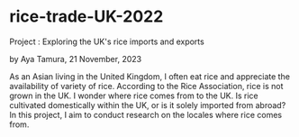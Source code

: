 # rice-trade-UK-2022

Project : Exploring the UK's rice imports and exports

by Aya Tamura, 21 November, 2023

As an Asian living in the United Kingdom, I often eat rice and appreciate the availability of variety of rice. According to the Rice Association, rice is not grown in the UK. I wonder where rice comes from to the UK. Is rice cultivated domestically within the UK, or is it solely imported from abroad? In this project, I aim to conduct research on the locales where rice comes from.
